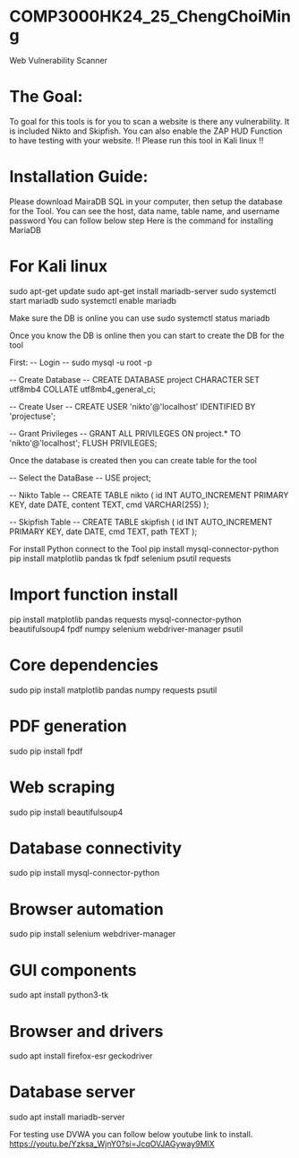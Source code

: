 # COMP3000HK24_25_ChengChoiMing

Web Vulnerability Scanner

# The Goal:

To goal for this tools is for you to scan a website is there any vulnerability. It is included Nikto and Skipfish. You can also enable the ZAP HUD Function to have testing with your website.
!! Please run this tool in Kali linux !!

# Installation Guide:

Please download MairaDB SQL in your computer, then setup the database for the Tool. You can see the host, data name, table name, and username password
You can follow below step
Here is the command for installing MariaDB

# For Kali linux

sudo apt-get update
sudo apt-get install mariadb-server
sudo systemctl start mariadb
sudo systemctl enable mariadb

Make sure the DB is online you can use
sudo systemctl status mariadb

Once you know the DB is online then you can start to create the DB for the tool

First:
-- Login --
sudo mysql -u root -p

-- Create Database --
CREATE DATABASE project
CHARACTER SET utf8mb4
COLLATE utf8mb4_general_ci;

-- Create User --
CREATE USER 'nikto'@'localhost' IDENTIFIED BY 'projectuse';

-- Grant Privileges --
GRANT ALL PRIVILEGES ON project.\* TO 'nikto'@'localhost';
FLUSH PRIVILEGES;

Once the database is created then you can create table for the tool

-- Select the DataBase --
USE project;

-- Nikto Table --
CREATE TABLE nikto (
id INT AUTO_INCREMENT PRIMARY KEY,
date DATE,
content TEXT,
cmd VARCHAR(255)
);

-- Skipfish Table --
CREATE TABLE skipfish (
id INT AUTO_INCREMENT PRIMARY KEY,
date DATE,
cmd TEXT,
path TEXT
);

For install Python connect to the Tool
pip install mysql-connector-python
pip install matplotlib pandas tk fpdf selenium psutil requests

# Import function install

pip install matplotlib pandas requests mysql-connector-python beautifulsoup4 fpdf numpy selenium webdriver-manager psutil

# Core dependencies

sudo pip install matplotlib pandas numpy requests psutil

# PDF generation

sudo pip install fpdf

# Web scraping

sudo pip install beautifulsoup4

# Database connectivity

sudo pip install mysql-connector-python

# Browser automation

sudo pip install selenium webdriver-manager

# GUI components

sudo apt install python3-tk

# Browser and drivers

sudo apt install firefox-esr geckodriver

# Database server

sudo apt install mariadb-server

For testing use DVWA you can follow below youtube link to install.
https://youtu.be/Yzksa_WjnY0?si=JcqOVJAGyway9MlX
